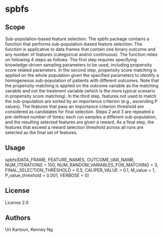 <!-- This should be the location of the title of the repository, normally the short name -->
# spbfs

## Scope

Sub-population-based feature selection. The spbfs package contains a function that performs sub-population-based feature selection. The function is applicative to data frames that contain one binary outcome and any number of features (categorical and/or continuous). The function relies on following 4 steps as follows. The first step requires specifying knowledge-driven sampling parameters to be used, including propensity score related parameters. In the second step, propensity score matching is applied on the whole population given the specified parameters to identify a homogeneous sub-population of patients with different outcomes. Note that the propensity matching is applied on the outcome variable as the matching variable and not the treatment variable (which is the more typical scenario in propensity score matching). In the third step, features not used to match the sub-population are sorted by an importance criterion (e.g., ascending P values). The features that pass an importance criterion threshold are considered as candidates for final selection. Steps 2 and 3 are repeated a pre-defined number of times; each run samples a different sub-population, and the resulting selected features are given a reward. As a final step, the features that exceed a reward selection threshold across all runs are selected as the final set of features.

## Usage

spbfs(DATA_FRAME, FEATURE_NAMES, OUTCOME_VAR_NAME, NUM_ITERATIONS = 100, NUM_RANDOM_VARIABLES_FOR_MATCHING = 3, FINAL_SELECTION_THRESHOLD = 0.5, CALIPER_VALUE = 0.1, M_value = 1, P_value_threshold = 0.001, VERBOSE = 0)

## License

License 2.0

## Authors

Uri Kartoun, Kenney Ng
